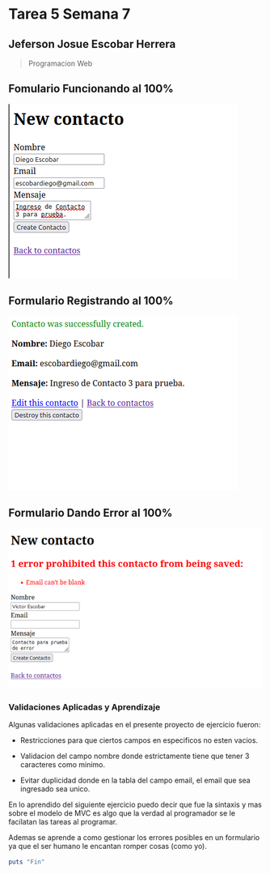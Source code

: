 # Tarea 5 Semana 7
## Jeferson Josue Escobar Herrera

> Programacion Web

## Fomulario Funcionando al 100%
![Evidenciauno](./evidencias_tareas/01_evidencia.png)

## Formulario Registrando al 100%
![Evidenciados](./evidencias_tareas/02_evidencia.png)

## Formulario Dando Error al 100%
![Evidenciatres](./evidencias_tareas/03_evidencia.png)

### Validaciones Aplicadas y Aprendizaje

Algunas validaciones aplicadas en el presente proyecto de ejercicio fueron:

* Restricciones para que ciertos campos en especificos no esten vacios.

* Validacion del campo nombre donde estrictamente tiene que tener 3 caracteres como minimo.

* Evitar duplicidad donde en la tabla del campo email, el email que sea ingresado sea unico.

En lo aprendido del siguiente ejercicio puedo decir que fue la sintaxis y mas sobre el modelo de MVC es algo que la verdad al programador se le facilatan las tareas al programar.

Ademas se aprende a como gestionar los errores posibles en un formulario ya que el ser humano le encantan romper cosas (como yo).

```ruby
puts "Fin"
```